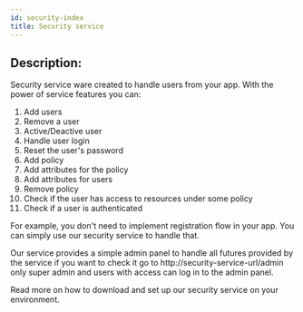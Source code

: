 ```yaml
---
id: security-index
title: Security service
---
```


## Description:

Security service ware created to handle users from your app. With the power of service features you can:

1. Add users
2. Remove a user
3. Active/Deactive user
4. Handle user login
5. Reset the user's password
6. Add policy
7. Add attributes for the policy
8. Add attributes for users
9. Remove policy
10. Check if the user has access to resources under some policy
11. Check if a user is authenticated

For example, you don't need to implement registration flow in your app. You can simply use our security service to handle that.

Our service provides a simple admin panel to handle all futures provided by the service if you want to check it go to http://security-service-url/admin only super admin and users with access can log in to the admin panel.

Read more on how to download and set up our security service on your environment.
